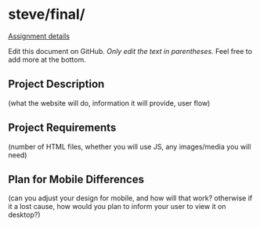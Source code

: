 # steve/final/

[Assignment details](/homework/final)

Edit this document on GitHub. _Only edit the text in parentheses._ Feel free to add more at the bottom.

## Project Description

(what the website will do, information it will provide, user flow)

## Project Requirements

(number of HTML files, whether you will use JS, any images/media you will need)

## Plan for Mobile Differences

(can you adjust your design for mobile, and how will that work? otherwise if it a lost cause, how would you plan to inform your user to view it on desktop?)
